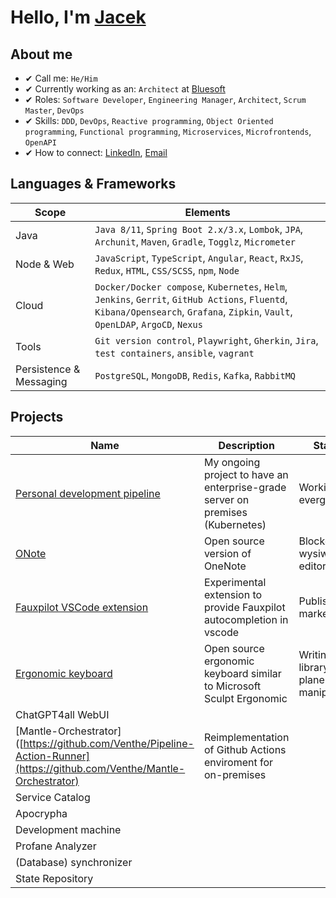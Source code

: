 # Hello, I'm [Jacek](https://www.linkedin.com/in/jaceklipiec/)

## About me

- ✔ Call me: `He/Him`
- ✔ Currently working as an: `Architect` at [Bluesoft](bluesoft.com)
- ✔ Roles: `Software Developer`, `Engineering Manager`, `Architect`, `Scrum Master`, `DevOps`
- ✔ Skills: `DDD`, `DevOps`, `Reactive programming`, `Object Oriented programming`, `Functional programming`, `Microservices`, `Microfrontends`, `OpenAPI`
- ✔ How to connect: [LinkedIn](https://www.linkedin.com/in/jaceklipiec/), [Email](jacek.lipiec.bc@gmail.com)

## Languages & Frameworks

| Scope | Elements |
| ----- | -------- |
| Java | `Java 8/11`, `Spring Boot 2.x/3.x`, `Lombok`, `JPA`, `Archunit`, `Maven`, `Gradle`, `Togglz`, `Micrometer` |
| Node & Web | `JavaScript`, `TypeScript`, `Angular`, `React`, `RxJS`, `Redux`, `HTML`, `CSS/SCSS`, `npm`, `Node` |
| Cloud | `Docker/Docker compose`, `Kubernetes`, `Helm`, `Jenkins`, `Gerrit`, `GitHub Actions`, `Fluentd`, `Kibana/Opensearch`, `Grafana`, `Zipkin`, `Vault`, `OpenLDAP`, `ArgoCD`, `Nexus` |
| Tools | `Git version control`, `Playwright`, `Gherkin`, `Jira`, `test containers`, `ansible`, `vagrant` |
| Persistence & Messaging | `PostgreSQL`, `MongoDB`, `Redis`, `Kafka`, `RabbitMQ` |

## Projects

| Name | Description | Status |
| ---- | ----------- | ------ |
| [Personal development pipeline](https://github.com/Venthe/Personal-Development-Pipeline) | My ongoing project to have an enterprise-grade server on premises (Kubernetes) | Working, evergreen |
| [ONote](https://github.com/Venthe/onote) | Open source version of OneNote | Blocked at wysiwyg editor |
| [Fauxpilot VSCode extension](https://github.com/Venthe/vscode-fauxpilot) | Experimental extension to provide Fauxpilot autocompletion in vscode | Published to marketplace |
| [Ergonomic keyboard](https://github.com/Venthe/Ergonomic-Keyboard) | Open source ergonomic keyboard similar to Microsoft Sculpt Ergonomic | Writing library for plane manipulation |
| ChatGPT4all WebUI | | |
| [Mantle-Orchestrator]([https://github.com/Venthe/Pipeline-Action-Runner](https://github.com/Venthe/Mantle-Orchestrator) | Reimplementation of Github Actions enviroment for on-premises | |
| Service Catalog | | |
| Apocrypha | | |
| Development machine | | |
| Profane Analyzer | | |
| (Database) synchronizer | | |
| State Repository | | |

<!--
## Blog

| Title | Date | Tags |
| ----- | ---- | ---- |

## Github stats
-->
